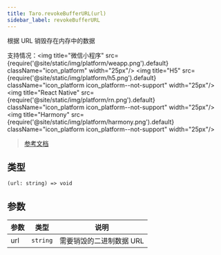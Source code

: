 ```yaml
---
title: Taro.revokeBufferURL(url)
sidebar_label: revokeBufferURL
---
```


根据 URL 销毁存在内存中的数据

支持情况：<img title="微信小程序" src={require('@site/static/img/platform/weapp.png').default} className="icon_platform" width="25px"/> <img title="H5" src={require('@site/static/img/platform/h5.png').default} className="icon_platform icon_platform--not-support" width="25px"/> <img title="React Native" src={require('@site/static/img/platform/rn.png').default} className="icon_platform icon_platform--not-support" width="25px"/> <img title="Harmony" src={require('@site/static/img/platform/harmony.png').default} className="icon_platform icon_platform--not-support" width="25px"/>

> [参考文档](https://developers.weixin.qq.com/miniprogram/dev/api/storage/wx.revokeBufferURL.html)

## 类型

```tsx
(url: string) => void
```

## 参数

| 参数 | 类型 | 说明 |
| --- | --- | --- |
| url | `string` | 需要销毁的二进制数据 URL |
